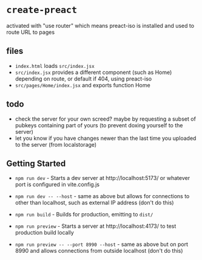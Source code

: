 # `create-preact`
activated with "use router" which means preact-iso is installed and used to route URL to pages

## files
- `index.html` loads `src/index.jsx`
- `src/index.jsx` provides a different component (such as Home) depending on route, or default if 404, using preact-iso
- `src/pages/Home/index.jsx` and exports function Home

## todo
- check the server for your own screed?  maybe by requesting a subset of pubkeys containing part of yours (to prevent doxing yourself to the server)
- let you know if you have changes newer than the last time you uploaded to the server (from localstorage)

## Getting Started

-   `npm run dev` - Starts a dev server at http://localhost:5173/ or whatever port is configured in vite.config.js
-   `npm run dev -- --host` - same as above but allows for connections to other than localhost, such as external IP address (don't do this)

-   `npm run build` - Builds for production, emitting to `dist/`

-   `npm run preview` - Starts a server at http://localhost:4173/ to test production build locally
-   `npm run preview -- --port 8990 --host` - same as above but on port 8990 and allows connections from outside localhost (don't do this)
